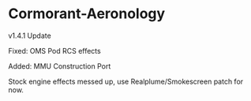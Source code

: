 # Cormorant-Aeronology
v1.4.1 Update

Fixed: OMS Pod RCS effects

Added: MMU Construction Port

Stock engine effects messed up, use Realplume/Smokescreen patch for now.

